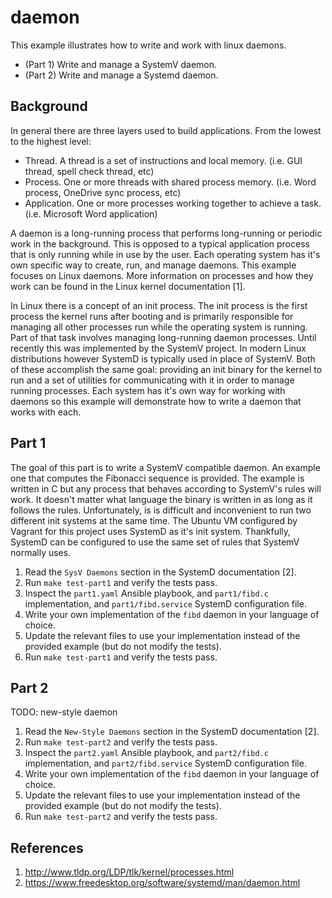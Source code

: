 # daemon

This example illustrates how to write and work with linux daemons.

* (Part 1) Write and manage a SystemV daemon.
* (Part 2) Write and manage a Systemd daemon.

## Background

In general there are three layers used to build applications. From the lowest to the highest level:

* Thread. A thread is a set of instructions and local memory. (i.e. GUI thread, spell check thread, etc)
* Process. One or more threads with shared process memory. (i.e. Word process, OneDrive sync process, etc)
* Application. One or more processes working together to achieve a task. (i.e. Microsoft Word application)

A daemon is a long-running process that performs long-running or periodic work in the background. This is opposed to a typical application process that is only running while in use by the user. Each operating system has it's own specific way to create, run, and manage daemons. This example focuses on Linux daemons. More information on processes and how they work can be found in the Linux kernel documentation [1].

In Linux there is a concept of an init process. The init process is the first process the kernel runs after booting and is primarily responsible for managing all other processes run while the operating system is running. Part of that task involves managing long-running daemon processes. Until recently this was implemented by the SystemV project. In modern Linux distributions however SystemD is typically used in place of SystemV. Both of these accomplish the same goal: providing an init binary for the kernel to run and a set of utilities for communicating with it in order to manage running processes. Each system has it's own way for working with daemons so this example will demonstrate how to write a daemon that works with each.

## Part 1

The goal of this part is to write a SystemV compatible daemon. An example one that computes the Fibonacci sequence is provided. The example is written in C but any process that behaves according to SystemV's rules will work. It doesn't matter what language the binary is written in as long as it follows the rules. Unfortunately, is is difficult and inconvenient to run two different init systems at the same time. The Ubuntu VM configured by Vagrant for this project uses SystemD as it's init system. Thankfully, SystemD can be configured to use the same set of rules that SystemV normally uses.

1. Read the `SysV Daemons` section in the SystemD documentation [2].
2. Run `make test-part1` and verify the tests pass.
3. Inspect the `part1.yaml` Ansible playbook, and `part1/fibd.c` implementation, and `part1/fibd.service` SystemD configuration file.
4. Write your own implementation of the `fibd` daemon in your language of choice.
5. Update the relevant files to use your implementation instead of the provided example (but do not modify the tests).
6. Run `make test-part1` and verify the tests pass.

## Part 2

TODO: new-style daemon

1. Read the `New-Style Daemons` section in the SystemD documentation [2].
2. Run `make test-part2` and verify the tests pass.
3. Inspect the `part2.yaml` Ansible playbook, and `part2/fibd.c` implementation, and `part2/fibd.service` SystemD configuration file.
4. Write your own implementation of the `fibd` daemon in your language of choice.
5. Update the relevant files to use your implementation instead of the provided example (but do not modify the tests).
6. Run `make test-part2` and verify the tests pass.

## References

1. http://www.tldp.org/LDP/tlk/kernel/processes.html
2. https://www.freedesktop.org/software/systemd/man/daemon.html
